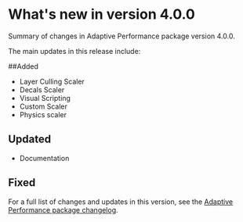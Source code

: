 # What's new in version 4.0.0
Summary of changes in Adaptive Performance package version 4.0.0.

The main updates in this release include:

##Added
* Layer Culling Scaler
* Decals Scaler
* Visual Scripting
* Custom Scaler
* Physics scaler

## Updated
* Documentation

## Fixed

For a full list of changes and updates in this version, see the [Adaptive Performance package changelog](../changelog/CHANGELOG.html).
